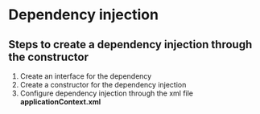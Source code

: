 # Dependency injection

## Steps to create a dependency injection through the constructor

1. Create an interface for the dependency
2. Create a constructor for the dependency injection
3. Configure dependency injection through the xml file **applicationContext.xml**



